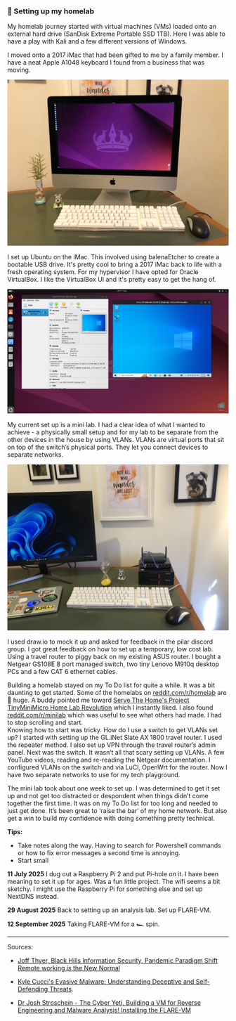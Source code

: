### 🚧 Setting up my homelab

My homelab journey started with virtual machines (VMs) loaded onto an external hard drive (SanDisk Extreme Portable SSD 1TB). Here I was able to have a play with Kali and a few different versions of Windows.

I moved onto a 2017 iMac that had been gifted to me by a family member. I have a neat Apple A1048 keyboard I found from a business that was moving. 

<p align="center">
<img
src="https://github.com/thequietlife/homelab/blob/d3def557ffc74405cc6a1d83393ed6a2bc0e1352/images/iMac.jpeg"
alt="2017 iMac with ubuntu as the operating system" width="600"/>

I set up Ubuntu on the iMac. This involved using balenaEtcher to create a bootable USB drive. It's pretty cool to bring a 2017 iMac back to life with a fresh operating system. For my hypervisor I have opted for Oracle VirtualBox. I like the VirtualBox UI and it's pretty easy to get the hang of.

<p align="center">
<img
src="https://github.com/thequietlife/homelab/blob/e7d33f696b2d1d03df5f271d80b34e5cadad777b/images/iMac_VM.png"
alt="iMac desktop showing Oracle VirtualBox" width="600"/>

My current set up is a mini lab. I had a clear idea of what I wanted to achieve - a physically small setup and for my lab to be separate from the other devices in the house by using VLANs. VLANs are virtual ports that sit on top of the switch’s physical ports. They let you connect devices to separate networks. 

<p align="center">
<img
src="https://github.com/thequietlife/homelab/blob/25f6a53df2c68b4242b6387b07729ab91a634a42/images/minilab.jpeg"
alt="desk with a small travel router on top of a switch and two Lenovo tiny PCs; retro apple keyboard" width="600"/>


I used draw.io to mock it up and asked for feedback in the pilar discord group. I got great feedback on how to set up a temporary, low cost lab. Using a travel router to piggy back on my existing ASUS router. I bought a Netgear GS108E 8 port managed switch, two tiny Lenovo M910q desktop PCs and a few CAT 6 ethernet cables.


Building a homelab stayed on my To Do list for quite a while. It was a bit daunting to get started. Some of the homelabs on [reddit.com/r/homelab](reddit.com/r/homelab) are 🏢 huge. A buddy pointed me toward [Serve The Home's Project TinyMiniMicro Home Lab Revolution](https://www.servethehome.com/introducing-project-tinyminimicro-home-lab-revolution/) which I instantly liked. I also found [reddit.com/r/minilab](reddit.com/r/minilab) which was useful to see what others had made. I had to stop scrolling and start. 
<br>
Knowing how to start was tricky. How do I use a switch to get VLANs set up? I started with setting up the GL.iNet Slate AX 1800 travel router. I used the repeater method. I also set up VPN through the travel router’s admin panel. Next was the switch. It wasn’t all that scary setting up VLANs. A few YouTube videos, reading and re-reading the Netgear documentation. I configured VLANs on the switch and via LuCl, OpenWrt for the router. Now I have two separate networks to use for my tech playground.

The mini lab took about one week to set up. I was determined to get it set up and not get too distracted or despondent when things didn’t come together the first time. It was on my To Do list for too long and needed to just get done. It’s been great to ‘raise the bar’ of my home network. But also get a win to build my confidence with doing something pretty technical. 

**Tips:**

* Take notes along the way. Having to search for Powershell commands or how to fix error messages a second time is annoying.
* Start small 
  
**11 July 2025**
I dug out a Raspberry Pi 2 and put Pi-hole on it. I have been meaning to set it up for ages. Was a fun little project. The wifi seems a bit sketchy. I might use the Raspberry Pi for something else and set up NextDNS instead.

**29 August 2025**
Back to setting up an analysis lab. Set up FLARE-VM.

**12 September 2025**
Taking FLARE-VM for a 🏎️ spin.


__________________

Sources: 
- [Joff Thyer, Black Hills Information Security, Pandemic Paradigm Shift Remote working *is* the New Normal](https://www.blackhillsinfosec.com/wp-content/uploads/2020/09/SLIDES_PandemicParadigmShift.pdf)

- [Kyle Cucci's Evasive Malware: Understanding Deceptive and Self-Defending Threats](https://nostarch.com/evasive-malware). 

- [Dr Josh Stroschein - The Cyber Yeti, Building a VM for Reverse Engineering and Malware Analysis! Installing the FLARE-VM](https://youtu.be/i8dCyy8WMKY?si=fPyQ1IvwUlKwmISu)
